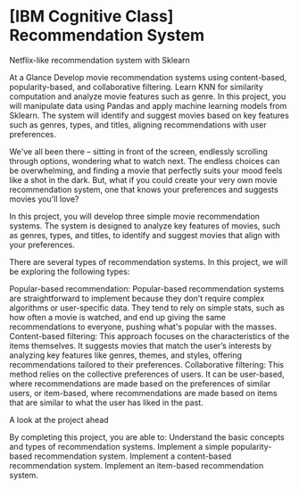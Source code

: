 # [IBM Cognitive Class] Recommendation System
 Netflix-like recommendation system with Sklearn

At a Glance
Develop movie recommendation systems using content-based, popularity-based, and collaborative filtering. Learn KNN for similarity computation and analyze movie features such as genre. In this project, you will manipulate data using Pandas and apply machine learning models from Sklearn. The system will identify and suggest movies based on key features such as genres, types, and titles, aligning recommendations with user preferences.

We've all been there – sitting in front of the screen, endlessly scrolling through options, wondering what to watch next. The endless choices can be overwhelming, and finding a movie that perfectly suits your mood feels like a shot in the dark. But, what if you could create your very own movie recommendation system, one that knows your preferences and suggests movies you'll love? 

In this project, you will develop three simple movie recommendation systems. The system is designed to analyze key features of movies, such as genres, types, and titles, to identify and suggest movies that align with your preferences.

There are several types of recommendation systems. In this project, we will be exploring the following types:

Popular-based recommendation: Popular-based recommendation systems are straightforward to implement because they don’t require complex algorithms or user-specific data. They tend to rely on simple stats, such as how often a movie is watched, and end up giving the same recommendations to everyone, pushing what's popular with the masses.
Content-based filtering: This approach focuses on the characteristics of the items themselves. It suggests movies that match the user’s interests by analyzing key features like genres, themes, and styles, offering recommendations tailored to their preferences.
Collaborative filtering: This method relies on the collective preferences of users. It can be user-based, where recommendations are made based on the preferences of similar users, or item-based, where recommendations are made based on items that are similar to what the user has liked in the past.

A look at the project ahead

By completing this project, you are able to:
Understand the basic concepts and types of recommendation systems.
Implement a simple popularity-based recommendation system.
Implement a content-based recommendation system.
Implement an item-based recommendation system.
